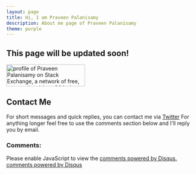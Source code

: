 ```yaml
---
layout: page
title: Hi, I am Praveen Palanisamy
description: About me page of Praveen Palanisamy
theme: purple
---
```


## This page will be updated soon!

<a href="http://stackoverflow.com/users/1310924">
<img src="http://stackoverflow.com/users/flair/1310924.png?theme=clean" width="208" height="58" alt="profile of Praveen Palanisamy on Stack Exchange, a network of free, community-driven Q&amp;A sites" title="profile of Praveen Palanisamy on Stack Exchange, a network of free, community-driven Q&amp;A sites">
</a>




## Contact Me

For short messages and quick replies, you can contact me via [Twitter](http://twitter.com/PraveenPalanis5) For anything longer feel free to use the comments section below and I'll reply you by email.

### Comments:

<div id="disqus_thread"></div>
<script type="text/javascript">
  /* * * CONFIGURATION VARIABLES: EDIT BEFORE PASTING INTO YOUR WEBPAGE * * */
  var disqus_shortname = '{{site.disqushandler}}';

  /* * * DON'T EDIT BELOW THIS LINE * * */
  (function() {
      var dsq = document.createElement('script'); dsq.type = 'text/javascript'; dsq.async = true;
      dsq.src = '//' + disqus_shortname + '.disqus.com/embed.js';
      (document.getElementsByTagName('head')[0] || document.getElementsByTagName('body')[0]).appendChild(dsq);
  })();
</script>
<noscript>Please enable JavaScript to view the <a href="http://disqus.com/?ref_noscript">comments powered by Disqus.</a></noscript>
<a href="http://disqus.com" class="dsq-brlink">comments powered by <span class="logo-disqus">Disqus</span></a>

